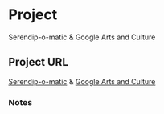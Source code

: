 # Project
Serendip-o-matic & Google Arts and Culture

## Project URL
[Serendip-o-matic](http://serendip-o-matic.com/) &
[Google Arts and Culture](https://play.google.com/store/apps/details?id=com.google.android.apps.cultural&hl=en)
### Notes

